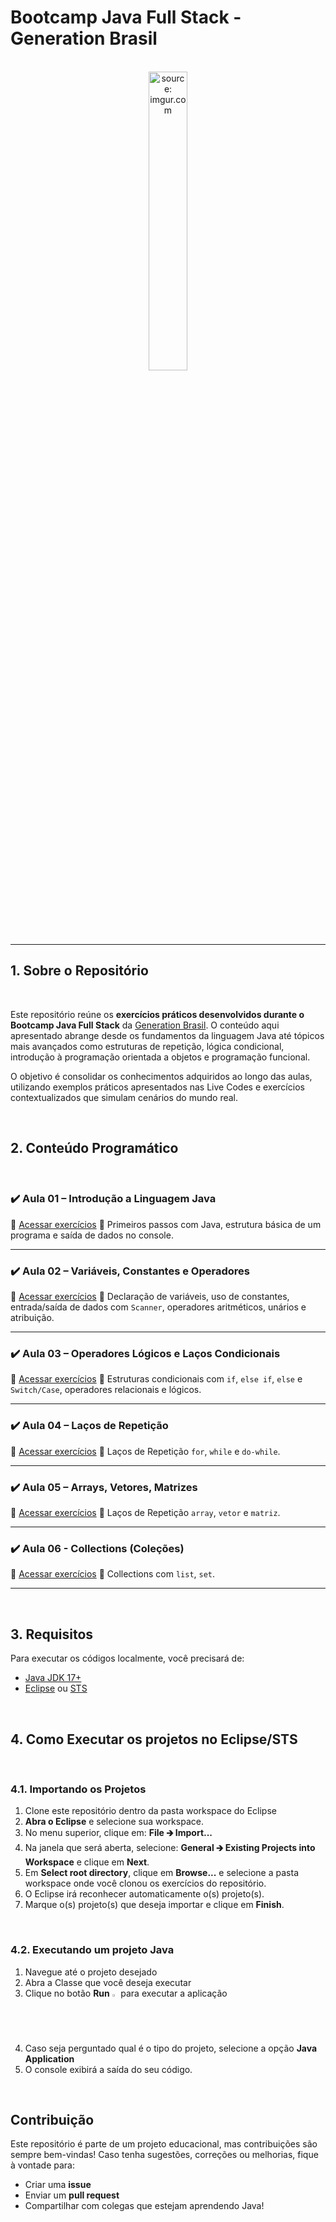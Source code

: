  # Bootcamp Java Full Stack - Generation Brasil

<br />

<div align="center">
	<img src="https://i.imgur.com/IaD4lwg.png" title="source: imgur.com" width="35%"/>
</div>
<br />


------


## 1. Sobre o Repositório

<br />

Este repositório reúne os **exercícios práticos desenvolvidos durante o Bootcamp Java Full Stack** da [Generation Brasil](https://brazil.generation.org/). O conteúdo aqui apresentado abrange desde os fundamentos da linguagem Java até tópicos mais avançados como estruturas de repetição, lógica condicional, introdução à programação orientada a objetos e programação funcional.

O objetivo é consolidar os conhecimentos adquiridos ao longo das aulas, utilizando exemplos práticos apresentados nas Live Codes e exercícios contextualizados que simulam cenários do mundo real.

<br />

## 2. Conteúdo Programático

<br />

### ✔️ Aula 01 – Introdução a Linguagem Java

📂 [Acessar exercícios](https://github.com/tasselii/java/tree/main/helloworld)
 📝 Primeiros passos com Java, estrutura básica de um programa e saída de dados no console.

------

### ✔️ Aula 02 – Variáveis, Constantes e Operadores

📂 [Acessar exercícios](https://github.com/tasselii/java/tree/main/aula-variaveis)
 📝 Declaração de variáveis, uso de constantes, entrada/saída de dados com `Scanner`, operadores aritméticos, unários e atribuição.

------

### ✔️ Aula 03 – Operadores Lógicos e Laços Condicionais

📂 [Acessar exercícios](https://github.com/tasselii/java/tree/main/aula-lacosCondicionais)
 📝 Estruturas condicionais com `if`, `else if`, `else` e `Switch/Case`, operadores relacionais e lógicos.

------

### ✔️ Aula 04 – Laços de Repetição

📂 [Acessar exercícios](https://github.com/tasselii/java/tree/main/aula-loops)
 📝 Laços de Repetição `for`, `while` e `do-while`.

------

### ✔️ Aula 05 – Arrays, Vetores, Matrizes

📂 [Acessar exercícios](https://github.com/tasselii/java/tree/main/aula-arrays)
 📝 Laços de Repetição `array`, `vetor` e `matriz`.

------

### ✔️ Aula 06 - Collections (Coleções)

📂 [Acessar exercícios](https://github.com/tasselii/java/tree/main/aula-collections)
 📝 Collections com `list`, `set`.

------

<br />

## 3. Requisitos

Para executar os códigos localmente, você precisará de:

- [Java JDK 17+](https://www.oracle.com/java/technologies/javase/jdk17-archive-downloads.html)
- [Eclipse](https://eclipseide.org/) ou [STS](https://spring.io/tools)

<br />

## 4. Como Executar os projetos no Eclipse/STS

<br />

### 4.1. Importando os Projetos

1. Clone este repositório dentro da pasta workspace do Eclipse
2. **Abra o Eclipse** e selecione sua workspace.
3. No menu superior, clique em: **File 🡲 Import...**
4. Na janela que será aberta, selecione: **General 🡲 Existing Projects into Workspace** e clique em **Next**.
5. Em **Select root directory**, clique em **Browse...** e selecione a pasta workspace onde você clonou os exercícios do repositório.
6. O Eclipse irá reconhecer automaticamente o(s) projeto(s). 
7. Marque o(s) projeto(s) que deseja importar e clique em **Finish**.

<br />

### 4.2. Executando um projeto Java

1. Navegue até o projeto desejado
2. Abra a Classe que você deseja executar
3. Clique no botão **Run** <img src="https://i.imgur.com/MtBQjUp.png" title="source: imgur.com" width="2%"/> para executar a aplicação
4. Caso seja perguntado qual é o tipo do projeto, selecione a opção **Java Application**
5. O console exibirá a saída do seu código.

<br />

## Contribuição

Este repositório é parte de um projeto educacional, mas contribuições são sempre bem-vindas!
 Caso tenha sugestões, correções ou melhorias, fique à vontade para:

- Criar uma **issue**
- Enviar um **pull request**
- Compartilhar com colegas que estejam aprendendo Java!

<br />

